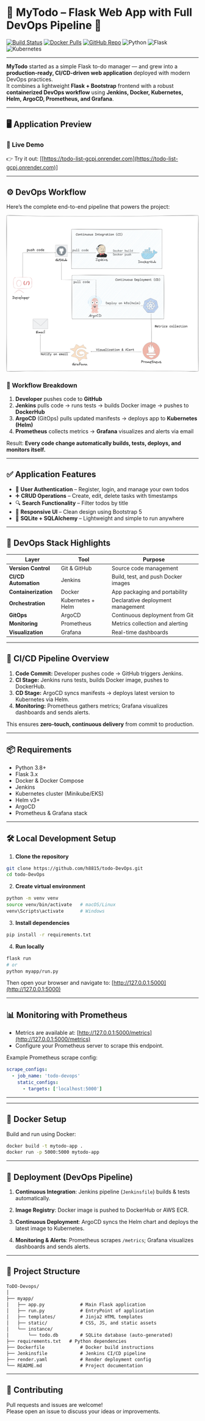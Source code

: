 # 🧩 MyTodo – Flask Web App with Full DevOps Pipeline 🚀

[![Build Status](https://img.shields.io/badge/Jenkins-Build%20Passing-brightgreen?logo=jenkins&logoColor=white)](http://your-jenkins-server-url/job/MyTodo/)
[![Docker Pulls](https://img.shields.io/docker/pulls/h8815/todowebapp?logo=docker)](https://hub.docker.com/r/h8815/todowebapp)
[![GitHub Repo](https://img.shields.io/badge/GitHub-h8815%2FFlask--Todo--Webapp-blue?logo=github)](https://github.com/h8815/Flask-Todo-Webapp)
![Python](https://img.shields.io/badge/Python-3.8%2B-blue?logo=python)
![Flask](https://img.shields.io/badge/Flask-3.x-lightgrey?logo=flask)
![Kubernetes](https://img.shields.io/badge/Deployed%20on-Kubernetes-blue?logo=kubernetes)


---

**MyTodo** started as a simple Flask to-do manager — and grew into a **production-ready, CI/CD-driven web application** deployed with modern DevOps practices.  
It combines a lightweight **Flask + Bootstrap** frontend with a robust **containerized DevOps workflow** using **Jenkins, Docker, Kubernetes, Helm, ArgoCD, Prometheus, and Grafana**.

---

## 🖥️ Application Preview

### 🚀 Live Demo
👉 Try it out: [[https://todo-list-gcpj.onrender.com](https://todo-list-gcpj.onrender.com)]

---

## ⚙️ DevOps Workflow

Here’s the complete end-to-end pipeline that powers the project:

![Workflow](assets/workflow-2.jpg)

### 🔧 Workflow Breakdown
1. **Developer** pushes code to **GitHub**
2. **Jenkins** pulls code → runs tests → builds Docker image → pushes to **DockerHub**
3. **ArgoCD** (GitOps) pulls updated manifests → deploys app to **Kubernetes (Helm)**
4. **Prometheus** collects metrics → **Grafana** visualizes and alerts via email  
   
Result: **Every code change automatically builds, tests, deploys, and monitors itself.**

---

## ✅ Application Features
- 🔐 **User Authentication** – Register, login, and manage your own todos
- ➕ **CRUD Operations** – Create, edit, delete tasks with timestamps
- 🔍 **Search Functionality** – Filter todos by title
- 📱 **Responsive UI** – Clean design using Bootstrap 5
- 💾 **SQLite + SQLAlchemy** – Lightweight and simple to run anywhere

---

## 🧰 DevOps Stack Highlights

| Layer | Tool | Purpose |
|-------|------|----------|
| **Version Control** | Git & GitHub | Source code management |
| **CI/CD Automation** | Jenkins | Build, test, and push Docker images |
| **Containerization** | Docker | App packaging and portability |
| **Orchestration** | Kubernetes + Helm | Declarative deployment management |
| **GitOps** | ArgoCD | Continuous deployment from Git |
| **Monitoring** | Prometheus | Metrics collection and alerting |
| **Visualization** | Grafana | Real-time dashboards |


---

## 🧪 CI/CD Pipeline Overview

1. **Code Commit:** Developer pushes code → GitHub triggers Jenkins.
2. **CI Stage:** Jenkins runs tests, builds Docker image, pushes to DockerHub.
3. **CD Stage:** ArgoCD syncs manifests → deploys latest version to Kubernetes via Helm.
4. **Monitoring:** Prometheus gathers metrics; Grafana visualizes dashboards and sends alerts.

This ensures **zero-touch, continuous delivery** from commit to production.

---

## 📦 Requirements

- Python 3.8+
- Flask 3.x
- Docker & Docker Compose
- Jenkins
- Kubernetes cluster (Minikube/EKS)
- Helm v3+
- ArgoCD
- Prometheus & Grafana stack

---

## 🛠️ Local Development Setup

1. **Clone the repository**
```bash
git clone https://github.com/h8815/todo-DevOps.git
cd todo-DevOps
```
2. **Create virtual environment**

```bash 
python -m venv venv
source venv/bin/activate   # macOS/Linux
venv\Scripts\activate      # Windows
```
3. **Install dependencies**
```bash
pip install -r requirements.txt
```
4. **Run locally**
```bash
flask run
# or
python myapp/run.py
```
Then open your browser and navigate to:
[http://127.0.0.1:5000](http://127.0.0.1:5000)

---

## 📊 Monitoring with Prometheus

- Metrics are available at: [http://127.0.0.1:5000/metrics](http://127.0.0.1:5000/metrics)
- Configure your Prometheus server to scrape this endpoint.

Example Prometheus scrape config:
```yaml
scrape_configs:
  - job_name: 'todo-devops'
    static_configs:
      - targets: ['localhost:5000']
```

---

---

## 🐳 Docker Setup

Build and run using Docker:
```bash
docker build -t mytodo-app .
docker run -p 5000:5000 mytodo-app
```

---

## 🚀 Deployment (DevOps Pipeline)

1. **Continuous Integration**: Jenkins pipeline (`Jenkinsfile`) builds & tests automatically.

2. **Image Registry**: Docker image is pushed to DockerHub or AWS ECR.

3. **Continuous Deployment**: ArgoCD syncs the Helm chart and deploys the latest image to Kubernetes.

4. **Monitoring & Alerts**: Prometheus scrapes `/metrics`; Grafana visualizes dashboards and sends alerts.

---

## 📁 Project Structure

```
ToDO-Devops/
│
├── myapp/
│   ├── app.py             # Main Flask application
│   ├── run.py             # EntryPoint of application
│   ├── templates/         # Jinja2 HTML templates
│   ├── static/            # CSS, JS, and static assets
│   └── instance/
│       └── todo.db        # SQLite database (auto-generated)
├── requirements.txt   # Python dependencies
├── Dockerfile             # Docker build instructions
├── Jenkinsfile            # Jenkins CI/CD pipeline
├── render.yaml            # Render deployment config
└── README.md              # Project documentation
```
---

## 🙌 Contributing

Pull requests and issues are welcome!  
Please open an issue to discuss your ideas or improvements.